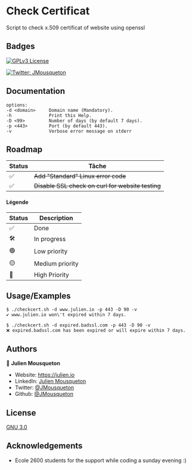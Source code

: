 
# Check Certificat 

Script to check x.509 certificat of website using openssl 

## Badges

[![GPLv3 License](https://img.shields.io/badge/License-GPL%20v3-yellow.svg)](LICENSE)

[![Twitter: JMousqueton](https://img.shields.io/twitter/follow/JMousqueton.svg?style=social)](https://twitter.com/JMousqueton)

## Documentation

```Shell
options:
-d <domain>     Domain name (Mandatory).
-h              Print this Help.
-D <99>         Number of days (by default 7 days).
-p <443>        Port (by default 443).
-v              Verbose error message on stderr
```

## Roadmap

| Status | Tâche |
|---|---|
| ✅ |~~Add "Standard" Linux error code~~|
| ✅ |~~Disable SSL check on curl for website testing~~|

#### Légende

| Status | Description |
|---|---|
| ✅ | Done |
| 🛠 | In progress  |
| 🟢 | Low priority | 
| 🟡 | Medium priority |
| 🔴 | High Priority |


## Usage/Examples

```Shell
$ ./checkcert.sh -d www.julien.io -p 443 -D 90 -v
✔ www.julien.io won\'t expired within 7 days.

$ ./checkcert.sh -d expired.badssl.com -p 443 -D 90 -v
❌ expired.badssl.com has been expired or will expire within 7 days.
```


## Authors

👤 **Julien Mousqueton**

* Website: <https://julien.io>
* LinkedIn: [Julien Mousqueton](https://linkedin.com/in/julienmousqueton)
* Twitter: [@JMousqueton](https://twitter.com/JMousqueton)
* Github: [@JMousqueton](https://github.com/JMousqueton)


## License

[GNU 3.0](LICENSE)


## Acknowledgements

 - Ecole 2600 students for the support while coding a sunday evening :) 

